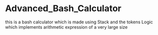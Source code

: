 # Advanced_Bash_Calculator
this is a bash calculator which is made using Stack and the tokens Logic which implements arithmetic expression of a very large size 
